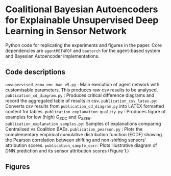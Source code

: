 # Coalitional Bayesian Autoencoders for Explainable Unsupervised Deep Learning in Sensor Network

Python code for replicating the experiments and figures in the paper. Core dependencies are `agentMET4FOF` and `baetorch` for the agent-based system and Bayesian Autoencoder implementations. 

## Code descriptions

`unsupervised_zema_emc_bae_v5.py` : Main execution of agent network with customisable parameters. This produces raw csv results to be analysed.
`publication_cd_diagram.py` : Produces critical difference diagrams and record the aggregated table of results in csv. 
`publication_csv_latex.py`: Converts csv results from `publication_cd_diagram.py` into LATEX formatted content for tables.
`publication_explanation_quality.py` : Produces figure of examples for low (high) $G_{SDC}$ and $G_{SSER}$.
`publication_explanation_samples.py`: Samples of explanations comparing Centralised vs Coalition BAEs.
`publication_pearson.py` : Plots the complementary empirical cumulative distribution function (ECDF) showing the Pearson correlation between shifting and non-shifting sensors' attribution scores.
`publication_sample_corr`: Plots illustrative diagram of DNN prediction and its sensor attribution scores (Figure 1.)

## Figures




